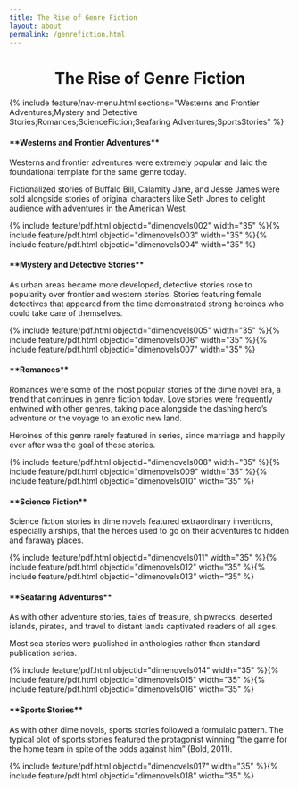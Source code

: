 ```yaml
---
title: The Rise of Genre Fiction
layout: about
permalink: /genrefiction.html
---
```

<h1><center>The Rise of Genre Fiction</center></h1>
{% include feature/nav-menu.html sections="Westerns and Frontier Adventures;Mystery and Detective Stories;Romances;ScienceFiction;Seafaring Adventures;SportsStories" %}
<p></p>
<h4>**Westerns and Frontier Adventures**</h4>
<p>Westerns and frontier adventures were extremely popular and laid the foundational template for the same genre today.</p>
<p></p>
<p>Fictionalized stories of Buffalo Bill, Calamity Jane, and Jesse James were sold alongside stories of original characters like Seth Jones to delight audience with adventures in the American West.</p>
{% include feature/pdf.html objectid="dimenovels002" width="35" %}{% include feature/pdf.html objectid="dimenovels003" width="35" %}{% include feature/pdf.html objectid="dimenovels004" width="35" %}
<p></p>
<p></p>
<h4>**Mystery and Detective Stories**</h4>
<p>As urban areas became more developed, detective stories rose to popularity over frontier and western stories. Stories featuring female detectives that appeared from the time demonstrated strong heroines who could take care of themselves.</p>
{% include feature/pdf.html objectid="dimenovels005" width="35" %}{% include feature/pdf.html objectid="dimenovels006" width="35" %}{% include feature/pdf.html objectid="dimenovels007" width="35" %}
<p></p>
<p></p>
<h4>**Romances**</h4>
<p>Romances were some of the most popular stories of the dime novel era, a trend that continues in genre fiction today. Love stories were frequently entwined with other genres, taking place alongside the dashing hero’s adventure or the voyage to an exotic new land.</p>
<p></p>
<p>Heroines of this genre rarely featured in series, since marriage and happily ever after was the goal of these stories.</p>
{% include feature/pdf.html objectid="dimenovels008" width="35" %}{% include feature/pdf.html objectid="dimenovels009" width="35" %}{% include feature/pdf.html objectid="dimenovels010" width="35" %}
<p></p>
<p></p>
<h4>**Science Fiction**</h4>
<p>Science fiction stories in dime novels featured extraordinary inventions, especially airships, that the heroes used to go on their adventures to hidden and faraway places.</p>
{% include feature/pdf.html objectid="dimenovels011" width="35" %}{% include feature/pdf.html objectid="dimenovels012" width="35" %}{% include feature/pdf.html objectid="dimenovels013" width="35" %}
<p></p>
<p></p>
<h4>**Seafaring Adventures**</h4>
<p>As with other adventure stories, tales of treasure, shipwrecks, deserted islands, pirates, and travel to distant lands captivated readers of all ages.</p>
<p></p>
<p>Most sea stories were published in anthologies rather than standard publication series.</p>
{% include feature/pdf.html objectid="dimenovels014" width="35" %}{% include feature/pdf.html objectid="dimenovels015" width="35" %}{% include feature/pdf.html objectid="dimenovels016" width="35" %}
<p></p>
<p></p>
<h4>**Sports Stories**</h4>
<p>As with other dime novels, sports stories followed a formulaic pattern. The typical plot of sports stories featured the protagonist winning “the game for the home team in spite of the odds against him” (Bold, 2011).</p>
{% include feature/pdf.html objectid="dimenovels017" width="35" %}{% include feature/pdf.html objectid="dimenovels018" width="35" %}
<p></p>

